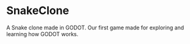 # SnakeClone
A Snake clone made in GODOT.  Our first game made for exploring and learning how GODOT works.
